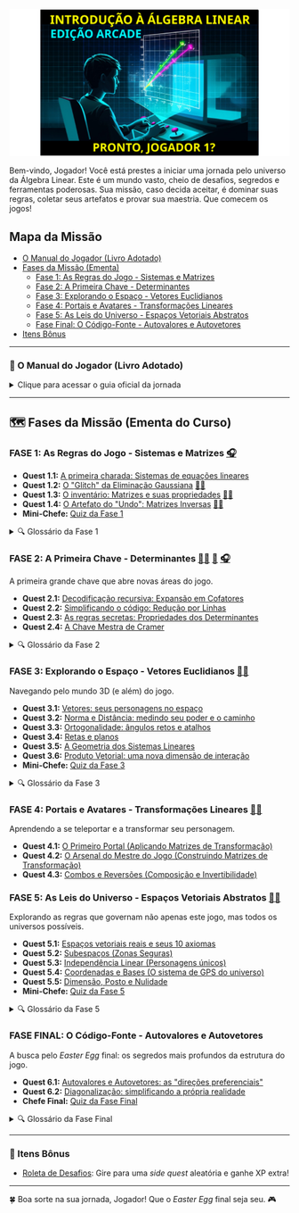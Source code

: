 ![Introdução à Álgebra Linear: Pronto Jogador 1?](img/title.svg)

Bem-vindo, Jogador! Você está prestes a iniciar uma jornada pelo universo da Álgebra Linear. Este é um mundo vasto, cheio de desafios, segredos e ferramentas poderosas. Sua missão, caso decida aceitar, é dominar suas regras, coletar seus artefatos e provar sua maestria. Que comecem os jogos!

<!--
### 🎮 Missão de Feedback: Ajude a Calibrar o Jogo! 🎮

Olá, Jogador!

Sua jornada até agora é muito importante para mim. Para garantir que o "jogo" esteja bem balanceado, divertido e justo para todos, criei uma pesquisa rápida.

Suas respostas são **100% anônimas** e levarão apenas 5 minutos. Seu feedback é o 'power-up' que preciso para melhorar o curso *para vocês*!

[**>> INICIAR MISSÃO DE FEEDBACK (RESPONDER PESQUISA) <<**](https://docs.google.com/forms/d/e/1FAIpQLSd7dUipQLabz1EziTpv5VrTHZu0hu50yHQTzOGxs_82DjpqvA/viewform)

Muito obrigado pela sua colaboração!
-->

## Mapa da Missão

- [O Manual do Jogador (Livro Adotado)](#-o-manual-do-jogador-livro-adotado)
- [Fases da Missão (Ementa)](#-fases-da-missão-ementa-do-curso)
  - [Fase 1: As Regras do Jogo - Sistemas e Matrizes](#fase-1-as-regras-do-jogo---sistemas-e-matrizes)
  - [Fase 2: A Primeira Chave - Determinantes](#fase-2-a-primeira-chave---determinantes)
  - [Fase 3: Explorando o Espaço - Vetores Euclidianos](#fase-3-explorando-o-espaço---vetores-euclidianos)
  - [Fase 4: Portais e Avatares - Transformações Lineares](#fase-4-portais-e-avatares---transformações-lineares)
  - [Fase 5: As Leis do Universo - Espaços Vetoriais Abstratos](#fase-5-as-leis-do-universo---espaços-vetoriais-abstratos)
  - [Fase Final: O Código-Fonte - Autovalores e Autovetores](#fase-final-o-código-fonte---autovalores-e-autovetores)
- [Itens Bônus](#-itens-bônus)

---

### 📖 O Manual do Jogador (Livro Adotado)
<details>
  <summary>Clique para acessar o guia oficial da jornada</summary>

  O guia essencial para todo Jogador neste universo é:

  **"Álgebra Linear com Aplicações"** de Howard Anton

  - 📢 **Atenção, Jogadores!** 📢
  - 📖 **LEITURA OBRIGATÓRIA** do manual! 🔍
  - 🎓 Em nossas sessões (aulas), vamos focar nas *quests* mais complexas.
  - 🏠 Outros portais de conhecimento importantes devem ser explorados individualmente no manual.
</details>

---

## 🗺️ Fases da Missão (Ementa do Curso)

### FASE 1: As Regras do Jogo - Sistemas e Matrizes [🎧](https://oangelo.github.io/Introducao-a-Algebra-Linear/audio/matrizes_sistemas_bill.mp3)

- **Quest 1.1:** [A primeira charada: Sistemas de equações lineares](https://oangelo.github.io/Introducao-a-Algebra-Linear/exercicios/capitulo-1/sistemas-lineares.html)
- **Quest 1.2:** [O "Glitch" da Eliminação Gaussiana](https://oangelo.github.io/Introducao-a-Algebra-Linear/exercicios/capitulo-1/eliminacao-gaussiana.html) [👨‍🏫](https://oangelo.github.io/Introducao-a-Algebra-Linear/slide-decks/eliminacao_gaussiana.html)
- **Quest 1.3:** [O inventário: Matrizes e suas propriedades](https://oangelo.github.io/Introducao-a-Algebra-Linear/exercicios/capitulo-1/propriedades-matriciais.html) [👨‍🏫](https://oangelo.github.io/Introducao-a-Algebra-Linear/slide-decks/propriedades.html)
- **Quest 1.4:** [O Artefato do "Undo": Matrizes Inversas](https://oangelo.github.io/Introducao-a-Algebra-Linear/exercicios/capitulo-1/matrizes-inversas.html) [👨‍🏫](https://oangelo.github.io/Introducao-a-Algebra-Linear/slide-decks/inversas.html)
- **Mini-Chefe:** [Quiz da Fase 1](quiz/matrizes_e_sitemas.md)

<details><summary>🔍 Glossário da Fase 1</summary>

* **Sistema Linear:** Um conjunto de *puzzles* lineares com as mesmas incógnitas.
* **Matriz:** O "grid" do jogo, onde os dados (elementos) são organizados.
* **Vetor:** Uma linha ou coluna do grid. Um personagem unidimensional.
* **Matriz Aumentada:** O mapa do *puzzle*, mostrando os coeficientes e os resultados.
* **Operações Elementares:** Os movimentos básicos permitidos para resolver o mapa sem quebrar o jogo.
* **Forma Escalonada / Reduzida:** O mapa do *puzzle* simplificado, revelando o caminho para a solução.
* **Matriz Inversa:** O "Ctrl+Z" do jogo. Desfaz a transformação de uma matriz.
</details>

### FASE 2: A Primeira Chave - Determinantes [👨‍🏫](https://oangelo.github.io/Introducao-a-Algebra-Linear/slide-decks/determinante.html) [📝](quiz/determinantes.md) [🎧](https://oangelo.github.io/Introducao-a-Algebra-Linear/audio/determinants_bill.mp3)
A primeira grande chave que abre novas áreas do jogo.

- **Quest 2.1:** [Decodificação recursiva: Expansão em Cofatores](https://oangelo.github.io/Introducao-a-Algebra-Linear/exercicios/capitulo-2/determinantes-cofatores.html)
- **Quest 2.2:** [Simplificando o código: Redução por Linhas](https://oangelo.github.io/Introducao-a-Algebra-Linear/exercicios/capitulo-2/determinantes-reducao.html)
- **Quest 2.3:** [As regras secretas: Propriedades dos Determinantes](https://oangelo.github.io/Introducao-a-Algebra-Linear/exercicios/capitulo-2/propriedades-determinantes.html)
- **Quest 2.4:** [A Chave Mestra de Cramer](https://oangelo.github.io/Introducao-a-Algebra-Linear/exercicios/capitulo-2/regra-cramer.html)

<details><summary>🔍 Glossário da Fase 2</summary>

* **Determinante:** A "assinatura digital" de uma matriz quadrada. Um número que revela seus segredos.
* **Menor / Cofator:** Peças do *puzzle* para calcular o determinante.
* **Adjunta:** Uma matriz especial construída a partir dos cofatores.
* **Regra de Cramer:** Uma "fórmula mágica" que usa a Primeira Chave para resolver sistemas.
</details>

### FASE 3: Explorando o Espaço - Vetores Euclidianos [👨‍🏫](https://oangelo.github.io/Introducao-a-Algebra-Linear/slide-decks/espacos-vetoriais-euclidianos.html)
Navegando pelo mundo 3D (e além) do jogo.

- **Quest 3.1:** [Vetores: seus personagens no espaço](https://oangelo.github.io/Introducao-a-Algebra-Linear/exercicios/capitulo-3/vetores.html)
- **Quest 3.2:** [Norma e Distância: medindo seu poder e o caminho](https://oangelo.github.io/Introducao-a-Algebra-Linear/exercicios/capitulo-3/norma-e-distancia.html)
- **Quest 3.3:** [Ortogonalidade: ângulos retos e atalhos](https://oangelo.github.io/Introducao-a-Algebra-Linear/exercicios/capitulo-3/ortogonalidade.html)
- **Quest 3.4:** [Retas e planos](https://oangelo.github.io/Introducao-a-Algebra-Linear/exercicios/capitulo-3/retas-e-planos.html)
- **Quest 3.5:** [A Geometria dos Sistemas Lineares](https://oangelo.github.io/Introducao-a-Algebra-Linear/exercicios/capitulo-3/geometria-sistemas-lineares.html)
- **Quest 3.6:** [Produto Vetorial: uma nova dimensão de interação](https://oangelo.github.io/Introducao-a-Algebra-Linear/exercicios/capitulo-3/produto-vetorial.html)
- **Mini-Chefe:** [Quiz da Fase 3](quiz/ga.md)

<details><summary>🔍 Glossário da Fase 3</summary>
(Seu glossário atual já está excelente e se encaixa perfeitamente aqui)
</details>

### FASE 4: Portais e Avatares - Transformações Lineares [👨‍🏫](https://oangelo.github.io/Introducao-a-Algebra-Linear/slide-decks/transformacoes.html)
Aprendendo a se teleportar e a transformar seu personagem.

- **Quest 4.1:** [O Primeiro Portal (Aplicando Matrizes de Transformação)](https://oangelo.github.io/Introducao-a-Algebra-Linear/exercicios/capitulo-4/aplicando.html)
- **Quest 4.2:** [O Arsenal do Mestre do Jogo (Construindo Matrizes de Transformação)](https://oangelo.github.io/Introducao-a-Algebra-Linear/exercicios/capitulo-4/transformacoes-lineares.html)
- **Quest 4.3:** [Combos e Reversões (Composição e Invertibilidade)](https://oangelo.github.io/Introducao-a-Algebra-Linear/exercicios/capitulo-4/combos-e-reversoes.html)

### FASE 5: As Leis do Universo - Espaços Vetoriais Abstratos [👨‍🏫](https://oangelo.github.io/Introducao-a-Algebra-Linear/slide-decks/espacos.html)
Explorando as regras que governam não apenas este jogo, mas todos os universos possíveis.

- **Quest 5.1:** [Espaços vetoriais reais e seus 10 axiomas](https://oangelo.github.io/Introducao-a-Algebra-Linear/exercicios/capitulo-5/espacos-vetoriais-reais.html)
- **Quest 5.2:** [Subespaços (Zonas Seguras)](https://oangelo.github.io/Introducao-a-Algebra-Linear/exercicios/capitulo-5/subespacos.html)
- **Quest 5.3:** [Independência Linear (Personagens únicos)](https://oangelo.github.io/Introducao-a-Algebra-Linear/exercicios/capitulo-5/independencia-linear.html)
- **Quest 5.4:** [Coordenadas e Bases (O sistema de GPS do universo)](https://oangelo.github.io/Introducao-a-Algebra-Linear/exercicios/capitulo-5/coordenadas-e-bases.html)
- **Quest 5.5:** [Dimensão, Posto e Nulidade](https://oangelo.github.io/Introducao-a-Algebra-Linear/exercicios/capitulo-5/dimenso-posto-nulidade.html)
- **Mini-Chefe:** [Quiz da Fase 5](quiz/espaco_linear.md)

<details><summary>🔍 Glossário da Fase 5</summary>
(Seu glossário atual já está excelente)
</details>

### FASE FINAL: O Código-Fonte - Autovalores e Autovetores
A busca pelo *Easter Egg* final: os segredos mais profundos da estrutura do jogo.

- **Quest 6.1:** [Autovalores e Autovetores: as "direções preferenciais"](https://oangelo.github.io/Introducao-a-Algebra-Linear/exercicios/capitulo-6/autovalores-e-autovetores.html)
- **Quest 6.2:** [Diagonalização: simplificando a própria realidade](https://oangelo.github.io/Introducao-a-Algebra-Linear/exercicios/capitulo-6/diagonalizacao.html)
- **Chefe Final:** [Quiz da Fase Final](quiz/auto_valores_vetores.md)

<details><summary>🔍 Glossário da Fase Final</summary>
(Seu glossário atual já está excelente)
</details>

---

### 🎲 Itens Bônus
- [Roleta de Desafios](https://oangelo.github.io/Introducao-a-Algebra-Linear/roleta.html): Gire para uma *side quest* aleatória e ganhe XP extra!

---

🍀 Boa sorte na sua jornada, Jogador! Que o *Easter Egg* final seja seu. 🎮
